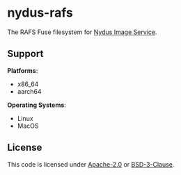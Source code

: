 # nydus-rafs

The RAFS Fuse filesystem for [Nydus Image Service](https://nydus.dev/).

## Support

**Platforms**:
- x86_64
- aarch64

**Operating Systems**:
- Linux
- MacOS

## License

This code is licensed under [Apache-2.0](LICENSE-APACHE) or [BSD-3-Clause](LICENSE-BSD-3-Clause).
